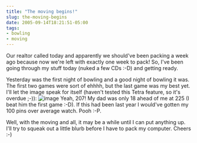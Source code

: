 ```yaml
---
title: "The moving begins!"
slug: the-moving-begins
date: 2005-09-14T18:21:51-05:00
tags:
- bowling
- moving
---
```

Our realtor called today and apparently we should've been packing a week ago because now we're left with exactly one week to pack! So, I've been going through my stuff today (nuked a few CDs :-D) and getting ready.

Yesterday was the first night of bowling and a good night of bowling it was. The first two games were sort of ehhhh, but the last game was my best yet. I'll let the image speak for itself (haven't tested this Tetra feature, so it's overdue ;-)):
![](http://www.dxprog.com/pics/bowling.png "image")
Yeah, 207! My dad was only 18 ahead of me at 225 (I beat him the first game :-D). If this had been last year I would've gotten my 100 pins over average watch. Pooh :-P. 

Well, with the moving and all, it may be a while until I can put anything up. I'll try to squeak out a little blurb before I have to pack my computer. Cheers :-)
